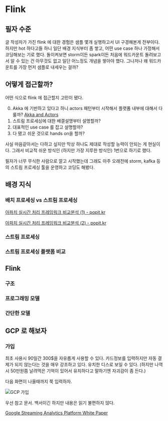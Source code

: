 # Flink

## 필자 수준

글 작성자가 가진 flink 에 대한 경험은 샘플 몇개 실행하고서 UI 구경해본게 전부이다. 하지만 hot 하다고들 하니 일단 배경 지식부터 좀 쌓고, 어떤 use case 하나 가정해서 코딩해보는 기로 했다. 돌이켜보면 storm이든 spark이든 처음에 워드카운트 돌려보고서 알 수 있는 건 아무것도 없고 일단 어느정도 개념을 쌓아야 했다. 그나저나 왜 워드카운트를 가장 먼저 샘플로 내세우는 걸까?

## 어떻게 접근할까?

어떤 식으로 flink 에 접근할지 고민이 됐다.

0. Akka 에 기반하고 있다고 하니 actors 패턴부터 시작해서 플랫폼 내부에 대해서 다룰까? [Akka and Actors](https://cwiki.apache.org/confluence/display/FLINK/Akka+and+Actors)
1. 스트림 프로세싱에 대한 배결설명부터 설명할까?
2. 대표적인 use case 를 잡고 설명할까?
3. 다 됐고 쉬운 것으로 hands on을 할까?

사실 마음같아서는 다하고 싶지만 막상 하나도 제대로 작성할 능력이 안되는 게 현실이다. 그래서 비교적 쉬운 방식인 (하지만 가장 지루한 방식인) 1번으로 하기로 했다.

필자가 너무 무식한 사람으로 깔고 시작했는데 그래도 아주 오래전에 storm, kafka 등의 스트림 프로세싱 툴을 운영하고 코딩도 해봤다.

## 배경 지식

### 배치 프로세싱 vs 스트림 프로세싱

[아파치 실시간 처리 프레임워크 비교분석 (1) - popit.kr](https://www.popit.kr/%EC%95%84%ED%8C%8C%EC%B9%98-%EC%8B%A4%EC%8B%9C%EA%B0%84-%EC%B2%98%EB%A6%AC-%ED%94%84%EB%A0%88%EC%9E%84%EC%9B%8C%ED%81%AC-%EB%B9%84%EA%B5%90%EB%B6%84%EC%84%9D-1/)

[아파치 실시간 처리 프레임워크 비교분석 (2) - popit.kr](https://www.popit.kr/%EC%95%84%ED%8C%8C%EC%B9%98-%EC%8B%A4%EC%8B%9C%EA%B0%84-%EC%B2%98%EB%A6%AC-%ED%94%84%EB%A0%88%EC%9E%84%EC%9B%8C%ED%81%AC-%EB%B9%84%EA%B5%90%EB%B6%84%EC%84%9D-2/)


### 스트림 프로세싱

### 스트림 프로세싱 플랫폼 비교



## Flink

### 구조

### 프로그래밍 모델

### 간단한 모델

## GCP 로 해보자

### 가입

최초 사용시 90일간 300$을 자유롭게 사용할 수 있다. 카드정보를 입력하지만 자동 결제가 되지 않는다는 것을 매우 강조하고 있다. 유치한 디스로 보일 수 있다. (하지만 나역시 50만원쯤 날려먹은 기억이 있어서 유치하다고 말하기엔 자괴감이 좀 든다.)

다음 화면이 나올때까지 쭉 입력하자.

![GCP 가입](.resources/gcp_streaming_processing/gcp_register.png)


우선 참고 문서. 백서이긴 하지만 내용은 읽기 불편하지 않다.

[Google Streaming Analytics Platform White Paper](https://services.google.com/fh/files/misc/google-streaming-analytics-platform.pdf)



